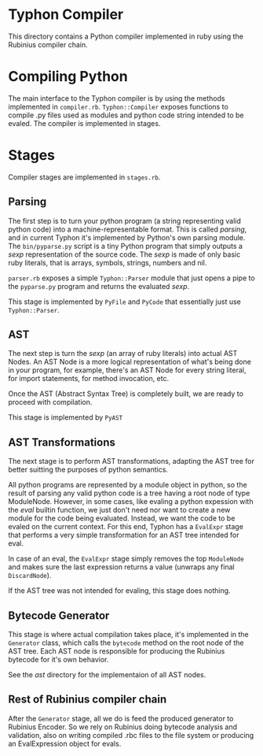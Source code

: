 Typhon Compiler
===============

This directory contains a Python compiler implemented in ruby
using the Rubinius compiler chain.

Compiling Python
================

The main interface to the Typhon compiler is by using the methods implemented
in `compiler.rb`. `Typhon::Compiler` exposes functions to compile .py
files used as modules and python code string intended to be
evaled. The compiler is implemented in stages.

Stages
======

Compiler stages are implemented in `stages.rb`.

## Parsing ##

The first step is to turn your python program (a string representing
valid python code) into a machine-representable format. This is called
_parsing_, and in current Typhon it's implemented by Python's own
parsing module. The `bin/pyparse.py` script is a tiny Python program
that simply outputs a _sexp_ representation of the source code. The
_sexp_ is made of only basic ruby literals, that is arrays, symbols,
strings, numbers and nil.

`parser.rb` exposes a simple `Typhon::Parser` module that just opens a
pipe to the `pyparse.py` program and returns the evaluated _sexp_.

This stage is implemented by `PyFile` and `PyCode` that essentially
just use `Typhon::Parser`.

## AST ##

The next step is turn the _sexp_ (an array of ruby literals) into
actual AST Nodes. An AST Node is a more logical representation of
what's being done in your program, for example, there's an AST Node
for every string literal, for import statements, for method
invocation, etc.

Once the AST (Abstract Syntax Tree) is completely built, we are ready
to proceed with compilation.

This stage is implemented by `PyAST`

## AST Transformations ##

The next stage is to perform AST transformations, adapting the AST
tree for better suitting the purposes of python semantics.

All python programs are represented by a module object in python,
so the result of parsing any valid python code is a tree
having a root node of type ModuleNode. However, in some cases, like
evaling a python expession with the _eval_ builtin function, we just
don't need nor want to create a new module for the code being
evaluated.  Instead, we want the code to be evaled on the current
context. For this end, Typhon has a `EvalExpr` stage that performs a
very simple transformation for an AST tree intended for eval.

In case of an eval, the `EvalExpr` stage simply removes the top
`ModuleNode` and makes sure the last expression returns a value
(unwraps any final `DiscardNode`).

If the AST tree was not intended for evaling, this stage does nothing.

## Bytecode Generator ##

This stage is where actual compilation takes place, it's implemented
in the `Generator` class, which calls the `bytecode` method on the
root node of the AST tree. Each AST node is responsible for producing
the Rubinius bytecode for it's own behavior.

See the _ast_ directory for the implementaion of all AST nodes.

## Rest of Rubinius compiler chain ##

After the `Generator` stage, all we do is feed the produced generator
to Rubinius Encoder. So we rely on Rubinius doing bytecode analysis
and validation, also on writing compiled .rbc files to the file system
or producing an EvalExpression object for evals.
